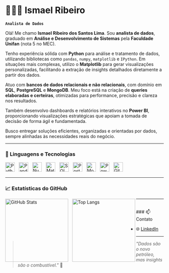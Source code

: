# 👨🏻‍💻 Ismael Ribeiro

**`Analista de Dados`**

Olá! Me chamo **Ismael Ribeiro dos Santos Lima**. Sou **analista de dados**, graduado em **Análise e Desenvolvimento de Sistemas** pela **Faculdade Unifan** (nota 5 no MEC).

Tenho experiência sólida com **Python** para análise e tratamento de dados, utilizando bibliotecas como `pandas`, `numpy`, `matplotlib` e `IPython`. Em situações mais complexas, utilizo o **Matplotlib** para gerar visualizações personalizadas, facilitando a extração de insights detalhados diretamente a partir dos dados.

Atuo com **bancos de dados relacionais e não relacionais**, com domínio em **SQL**, **PostgreSQL** e **MongoDB**. Meu foco está na criação de **queries elaboradas e certeiras**, otimizadas para performance, precisão e clareza nos resultados.

Também desenvolvo dashboards e relatórios interativos no **Power BI**, proporcionando visualizações estratégicas que apoiam a tomada de decisão de forma ágil e fundamentada.

Busco entregar soluções eficientes, organizadas e orientadas por dados, sempre alinhadas às necessidades reais do negócio.



---

### 🧠 Linguagens e Tecnologias

<img 
    align="left" 
    alt="Python" 
    title="Python"
    width="30px" 
    style="padding-right: 10px;" 
    src="https://cdn.jsdelivr.net/gh/devicons/devicon/icons/python/python-original.svg" 
/>
<img 
    align="left" 
    alt="Pandas" 
    title="Pandas"
    width="30px" 
    style="padding-right: 10px;" 
    src="https://cdn.jsdelivr.net/gh/devicons/devicon/icons/pandas/pandas-original.svg" 
/>
<img 
    align="left" 
    alt="NumPy" 
    title="NumPy"
    width="30px" 
    style="padding-right: 10px;" 
    src="https://cdn.jsdelivr.net/gh/devicons/devicon/icons/numpy/numpy-original.svg" 
/>
<img 
    align="left" 
    alt="Matplotlib" 
    title="Matplotlib"
    width="30px" 
    style="padding-right: 10px;" 
    src="https://cdn.jsdelivr.net/gh/devicons/devicon/icons/matplotlib/matplotlib-original.svg" 
/>
<img 
    align="left" 
    alt="SQL" 
    title="SQL"
    width="30px" 
    style="padding-right: 10px;" 
    src="https://cdn.jsdelivr.net/gh/devicons/devicon/icons/mysql/mysql-original.svg" 
/>
<img 
    align="left" 
    alt="PostgreSQL" 
    title="PostgreSQL"
    width="30px" 
    style="padding-right: 10px;" 
    src="https://cdn.jsdelivr.net/gh/devicons/devicon/icons/postgresql/postgresql-original.svg" 
/>
<img 
    align="left" 
    alt="MongoDB" 
    title="MongoDB"
    width="30px" 
    style="padding-right: 10px;" 
    src="https://cdn.jsdelivr.net/gh/devicons/devicon/icons/mongodb/mongodb-original.svg" 
/>
<img 
    align="left" 
    alt="Power BI" 
    title="Power BI"
    width="30px" 
    style="padding-right: 10px;" 
    src="https://upload.wikimedia.org/wikipedia/commons/c/cf/New_Power_BI_Logo.svg" 
/>
<img 
    align="left" 
    alt="Git" 
    title="Git"
    width="30px" 
    style="padding-right: 10px;" 
    src="https://cdn.jsdelivr.net/gh/devicons/devicon/icons/git/git-original.svg" 
/>

<br/>
<br/>

---

### 📈 Estatísticas do GitHub

<p>
  <img 
    align="left" 
    alt="GitHub Stats" 
    height="200" 
    style="padding-right: 10px;" 
    src="https://github-readme-stats.vercel.app/api?username=Ismaelrlima&show_icons=true&theme=tokyonight&include_all_commits=true&locale=pt-br" 
  />

  <img 
    align="left" 
    alt="Top Langs" 
    height="200" 
    src="https://github-readme-stats.vercel.app/api/top-langs/?username=Ismaelrlima&theme=tokyonight&layout=compact&custom_title=Tecnologias&langs_count=9" 
  />
</p>

---
<br/>
### 📫 Contato

- 🌐 [LinkedIn](https://www.linkedin.com/in/Ismael-Ribeiro-dos-Santos-Lima/)

---

> *"Dados são o novo petróleo, mas insights são o combustível."* 🚀
